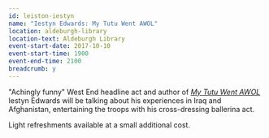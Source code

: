 ```yaml
---
id: leiston-iestyn
name: "Iestyn Edwards: My Tutu Went AWOL"
location: aldeburgh-library
location-text: Aldeburgh Library
event-start-date: 2017-10-10
event-start-time: 1900
event-end-time: 2100
breadcrumb: y
---
```


"Achingly funny" West End headline act and author of [<cite>My Tutu Went AWOL</cite>](https://suffolk.spydus.co.uk/cgi-bin/spydus.exe/ENQ/OPAC/BIBENQ?BRN=2173352) Iestyn Edwards will be talking about his experiences in Iraq and Afghanistan, entertaining the troops with his cross-dressing ballerina act.

Light refreshments available at a small additional cost.
